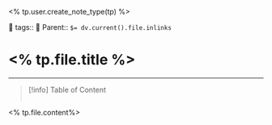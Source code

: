 <% tp.user.create_note_type(tp) %>

📌 tags:: 
🔗 Parent::  `$= dv.current().file.inlinks`

# <% tp.file.title %>

-----
>[!info] Table of Content
>```toc
>```


<% tp.file.content%>
